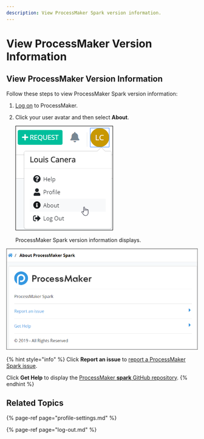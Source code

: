```yaml
---
description: View ProcessMaker Spark version information.
---
```


# View ProcessMaker Version Information

## View ProcessMaker Version Information

Follow these steps to view ProcessMaker Spark version information:

1. [Log on](log-in.md#log-in) to ProcessMaker.
2. Click your user avatar and then select **About**.  

   ![](../.gitbook/assets/about-option.png)

   ProcessMaker Spark version information displays.  

![ProcessMaker Spark version information](../.gitbook/assets/about-processmaker-page-admin.png)

{% hint style="info" %}
Click **Report an issue** to [report a ProcessMaker Spark issue](https://docs.google.com/forms/d/e/1FAIpQLScnYje8uTACYwp3VxdRoA26OFkbfFs6kuXofqY-QXXsG-h9xA/viewform).

Click **Get Help** to display the [ProcessMaker **spark** GitHub repository](https://github.com/ProcessMaker/spark).
{% endhint %}

## Related Topics

{% page-ref page="profile-settings.md" %}

{% page-ref page="log-out.md" %}


